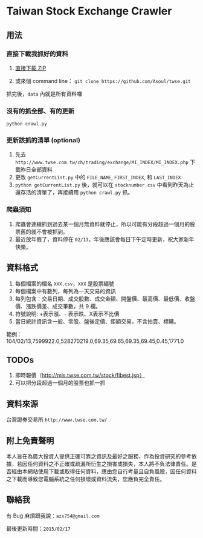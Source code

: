 # Taiwan Stock Exchange Crawler

## 用法

### 直接下載我抓好的資料

1. [直接下載 ZIP](https://github.com/Asoul/twse/archive/master.zip)

2. 或來個 command line： `git clone https://github.com/Asoul/twse.git`

抓完後，`data` 內就是所有資料囉

### 沒有的抓全部、有的更新

<code>python crawl.py</code>

### 更新該抓的清單 (optional)

1. 先去 `http://www.twse.com.tw/ch/trading/exchange/MI_INDEX/MI_INDEX.php` 下載昨日全部資料
2. 更改 `getCurrentList.py` 中的 `FILE_NAME`, `FIRST_INDEX`, 和 `LAST_INDEX`
3. `python getCurrentList.py` 後，就可以在 `stocknumber.csv` 中看到昨天為止還存活的清單了，再接續用 `python crawl.py` 抓。

### 爬蟲須知

1. 爬蟲會連續抓到過去某一個月無資料就停止，所以可能有分段超過一個月的股票舊的就不會被抓到。
2. 最近放年假了，資料停在 `02/13`，年後應該會每日下午定時更新，祝大家新年快樂。

## 資料格式

1. 每個檔案的檔名 `XXX.csv`，`XXX` 是股票編號
2. 每個檔案中有數列，每列為一天交易的資訊
3. 每列包含：交易日期、成交股數、成交金額、開盤價、最高價、最低價、收盤價、漲跌價差、成交筆數，共 9 欄。
4. 符號說明: +表示漲、- 表示跌、X表示不比價
5. 當日統計資訊含一般、零股、盤後定價、鉅額交易，不含拍賣、標購。

範例：104/02/13,7599922.0,528270219.0,69.35,69.65,69.35,69.45,0.45,1771.0

## TODOs

1. 即時報價（http://mis.twse.com.tw/stock/fibest.jsp）
2. 可以把分段超過一個月的股票也抓一抓

## 資料來源

台灣證券交易所 `http://www.twse.com.tw/`

## 附上免責聲明

本人旨在為廣大投資人提供正確可靠之資訊及最好之服務，作為投資研究的參考依據，若因任何資料之不正確或疏漏所衍生之損害或損失，本人將不負法律責任。是否經由本網站使用下載或取得任何資料，應由您自行考量且自負風險，因任何資料之下載而導致您電腦系統之任何損壞或資料流失，您應負完全責任。

## 聯絡我

有 Bug 麻煩跟我說：`azx754@gmail.com`

最後更新時間：`2015/02/17`